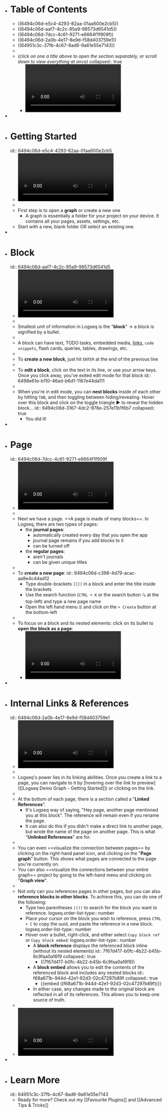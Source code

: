- # Table of Contents
	- ((6494c06d-e5c4-4293-82aa-01aa600e2cb5))
	- ((6494c06d-aaf7-4c2c-95a9-98573d6541d5))
	- ((6494c06d-7dcc-4c61-9271-e6664f1f909f))
	- ((6494c06d-2a0b-4e17-8e9d-f58d403759e1))
	- ((64951c3c-37fb-4c67-8ad6-9a61e55e7143))
	-
	- *(click on one a title above to open the section separately, or scroll down to view everything at once)*
	  collapsed:: true
		- ![TOC demo](https://i.imgur.com/B27AVSa.mp4)
-
- # Getting Started
  id:: 6494c06d-e5c4-4293-82aa-01aa600e2cb5
	- ![open or create graph](https://i.imgur.com/XFvqZpb.mp4)
	-
	- First step is to open a **graph** or create a new one
		- A graph is essentially a folder for your project on your device. It contains all your pages, assets, settings, etc.
	- Start with a new, blank folder OR select an existing one.
-
- # Block
  id:: 6494c06d-aaf7-4c2c-95a9-98573d6541d5
	- ![block demo](https://i.imgur.com/oIuhWks.mp4)
	-
	- Smallest unit of information in Logseq is the "**block**" -> a block is signified by a bullet.
	-
	- A block can have text, TODO tasks, embedded media, [links](https://logseq.com), `code snippets`, flash cards, queries, tables, drawings, etc.
	-
	- To **create a new block**, just hit `ENTER` at the end of the previous line
	-
	- To **edit a block**, click on the text in its line, or use your arrow keys. Once you click away, you've exited edit mode for that block
	  id:: 6498e61e-b110-46ad-b6d1-1167e44da111
	-
	- When you're in edit mode, you can **nest blocks** inside of each other by hitting `TAB`, and then toggling between hiding/revealing. Hover over this block and click on the toggle triangle ▶ to reveal the hidden block...
	  id:: 6494c06d-3167-4dc2-978e-257e11b1f6b7
	  collapsed:: true
		- You did it!
-
- # Page
  id:: 6494c06d-7dcc-4c61-9271-e6664f1f909f
	- ![Adding new pages](https://i.imgur.com/eJ9jUWi.mp4)
	-
	- Next we have a page. ==A page is made of many blocks==. In Logseq, there are two types of pages:
		- the **journal pages**:
			- automatically created every day that you open the app
			- journal page remains if you add blocks to it
			- can be turned off
		- the **regular pages**:
			- aren't journals
			- can be given unique titles
	-
	- To **create a new page**:
	  id:: 6494c06d-c398-4d79-acac-aa9e4c44ad12
		- Type double-brackets `[[]]` in a block and enter the title inside the brackets
		- Use the search function (`CTRL + K` or the search button `🔍️` at the top-left) and type a new page name
		- Open the left hand menu `☰` and click on the `+ Create` button at the bottom-left
	-
	- To focus on a block and its nested elements: click on its bullet to **open the block as a page**:
		- ![Open block as a "page"](https://i.imgur.com/dScAKLa.mp4)
-
- # Internal Links & References
  id:: 6494c06d-2a0b-4e17-8e9d-f58d403759e1
	- ![Page referencing](https://i.imgur.com/f4rbfLx.mp4)
	-
	- Logseq's power lies in its linking abilities. Once you create a link to a page, you can navigate to it by [hovering over the link to preview]([[Logseq Demo Graph - Getting Started]]) or clicking on the link.
	-
	- At the bottom of each page, there is a section called a "**Linked References**".
		- It's Logseq way of saying, "Hey page, another page mentioned you at this block". The reference will remain even if you rename the page.
		- It can also do this if you didn't make a direct link to another page, but wrote the name of the page on another page. This is what "**Unlinked References**" are for.
	-
	- You can even ==visualize the connection between pages== by clicking on the right-hand panel icon, and clicking on the "**Page graph**" button. This shows what pages are connected to the page you're currently on.
	- You can also ==visualize the connections between your entire graph== project by going to the left-hand menu and clicking on "**Graph view**".
	-
	- Not only can you references pages in other pages, but you can also **reference blocks in other blocks**. To achieve this, you can do one of the following:
		- Type two parentheses `(())` to search for the block you want to reference.
		  logseq.order-list-type:: number
		- Place your cursor on the block you wish to reference, press `CTRL + C` to copy the uuid, and paste the reference in a new block.
		  logseq.order-list-type:: number
		- Hover over a bullet, right-click, and either select `Copy block ref` or `Copy block embed`:
		  logseq.order-list-type:: number
			- A **block reference** displays the referenced block inline (without its nested elements)
			  id:: 7f67d417-b0fc-4b22-b45b-6c9faa0a16f9
			  collapsed:: true
				- ((7f67d417-b0fc-4b22-b45b-6c9faa0a16f9))
			- A **block embed** allows you to edit the contents of the referenced block and includes any nested blocks
			  id:: f68a671b-944d-42e1-92d3-02c47297b89f
			  collapsed:: true
				- {{embed ((f68a671b-944d-42e1-92d3-02c47297b89f))}}
			- In either case, any changes made to the original block are reflected in all of its references. This allows you to keep one source of truth.
	-
	- ![Block references](https://i.imgur.com/xvdSoem.mp4)
-
- # Learn More
  id:: 64951c3c-37fb-4c67-8ad6-9a61e55e7143
	- Ready for more? Check out my [[Favourite Plugins]] and [[Advanced Tips & Tricks]]
